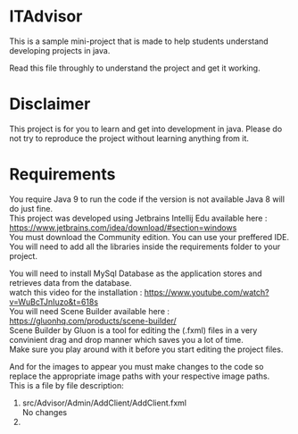 # ITAdvisor

This is a sample mini-project that is made to help students understand developing projects in java.

Read this file throughly to understand the project and get it working.
# Disclaimer 
This project is for you to learn and get into development in java. Please do not try to reproduce the project without learning anything from it.

# Requirements
You require Java 9 to run the code if the version is not available Java 8 will do just fine.  
This project was developed using Jetbrains Intellij Edu available here : https://www.jetbrains.com/idea/download/#section=windows  
You must download the Community edition.
You can use your preffered IDE. You will need to add all the libraries inside the requirements folder to your project.  
  
You will need to install MySql Database as the application stores and retrieves data from the database.  
watch this video for the installation : https://www.youtube.com/watch?v=WuBcTJnIuzo&t=618s  
You will need Scene Builder available here : https://gluonhq.com/products/scene-builder/  
Scene Builder by Gluon is a tool for editing the (.fxml) files in a very convinient drag and drop manner which saves you a lot of time.  
Make sure you play around with it before you start editing the project files.  
  
  
And for the images to appear you must make changes to the code so replace the appropriate image paths with your respective image paths.  
This is a file by file description:  
1. src/Advisor/Admin/AddClient/AddClient.fxml   
    No changes  
2.     
